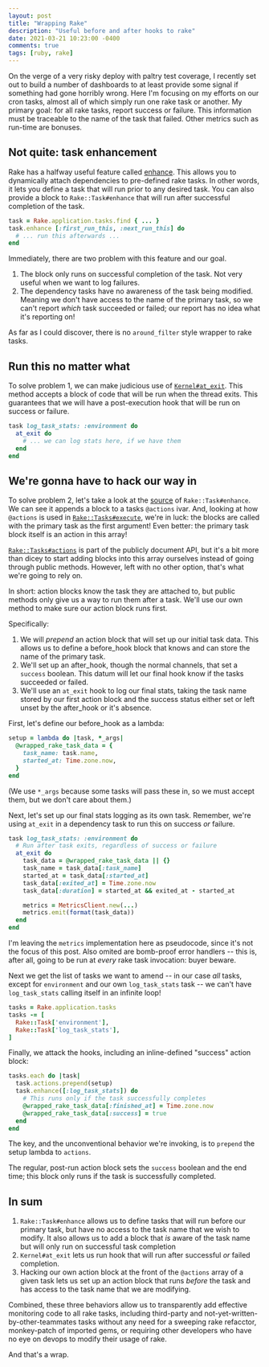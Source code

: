 ```yaml
---
layout: post
title: "Wrapping Rake"
description: "Useful before and after hooks to rake"
date: 2021-03-21 10:23:00 -0400
comments: true
tags: [ruby, rake]
---
```


On the verge of a very risky deploy with paltry test coverage, I recently set out to build a number of dashboards to at least provide some signal if something had gone horribly wrong. Here I'm focusing on my efforts on our cron tasks, almost all of which simply run one rake task or another. My primary goal: for all rake tasks, report success or failure. This information must be traceable to the name of the task that failed. Other metrics such as run-time are bonuses.

## Not quite: task enhancement

Rake has a halfway useful feature called [enhance](https://www.rubydoc.info/gems/rake/Rake%2FTask:enhance). This allows you to dynamically attach dependencies to pre-defined rake tasks. In other words, it lets you define a task that will run prior to any desired task. You can also provide a block to `Rake::Task#enhance` that will run after successful completion of the task.

```ruby
task = Rake.application.tasks.find { ... }
task.enhance [:first_run_this, :next_run_this] do
  # ... run this afterwards ...
end
```

Immediately, there are two problem with this feature and our goal.

1. The block only runs on successful completion of the task. Not very useful when we want to log failures.
2. The dependency tasks have no awareness of the task being modified. Meaning we don't have access to the name of the primary task, so we can't report *which* task succeeded or failed; our report has no idea what it's reporting on!

As far as I could discover, there is no `around_filter` style wrapper to rake tasks.

## Run this no matter what

To solve problem 1, we can make judicious use of [`Kernel#at_exit`](https://apidock.com/ruby/Kernel/at_exit). This method accepts a block of code that will be run when the thread exits. This guarantees that we will have a post-execution hook that will be run on success or failure.

```ruby
task log_task_stats: :environment do
  at_exit do
    # ... we can log stats here, if we have them
  end
end
```

## We're gonna have to hack our way in

To solve problem 2, let's take a look at the [source](https://www.rubydoc.info/gems/rake/Rake/Task#enhance-instance_method) of `Rake::Task#enhance`. We can see it appends a block to a tasks `@actions` ivar. And, looking at how `@actions` is used in [`Rake::Tasks#execute`](https://www.rubydoc.info/gems/rake/Rake/Task#execute-instance_method), we're in luck: the blocks are called with the primary task as the first argument! Even better: the primary task block itself is an action in this array!

[`Rake::Tasks#actions`](https://www.rubydoc.info/gems/rake/Rake/Task#actions-instance_method) is part of the publicly document API, but it's a bit more than dicey to start adding blocks into this array ourselves instead of going through public methods. However, left with no other option, that's what we're going to rely on.

In short: action blocks know the task they are attached to, but public methods only give us a way to run them after a task. We'll use our own method to make sure our action block runs first.

Specifically:

1. We will *prepend* an action block that will set up our initial task data. This allows us to define a before_hook block that knows and can store the name of the primary task.
2. We'll set up an after_hook, though the normal channels, that set a `success` boolean. This datum will let our final hook know if the tasks succeeded or failed.
3. We'll use an `at_exit` hook to log our final stats, taking the task name stored by our first action block and the success status either set or left unset by the after_hook or it's absence.

First, let's define our before_hook as a lambda:

```ruby
setup = lambda do |task, *_args|
  @wrapped_rake_task_data = {
    task_name: task.name,
    started_at: Time.zone.now,
  }
end
```

(We use `*_args` because some tasks will pass these in, so we must accept them, but we don't care about them.)

Next, let's set up our final stats logging as its own task. Remember, we're using `at_exit` in a dependency task to run this on success *or* failure.

```ruby
task log_task_stats: :environment do
  # Run after task exits, regardless of success or failure
  at_exit do
    task_data = @wrapped_rake_task_data || {}
    task_name = task_data[:task_name]
    started_at = task_data[:started_at]
    task_data[:exited_at] = Time.zone.now
    task_data[:duration] = started_at && exited_at - started_at

    metrics = MetricsClient.new(...)
    metrics.emit(format(task_data))
  end
end
```

I'm leaving the `metrics` implementation here as pseudocode, since it's not the focus of this post. Also omited are bomb-proof error handlers -- this is, after all, going to be run at *every* rake task invocation: buyer beware.

Next we get the list of tasks we want to amend -- in our case *all* tasks, except for `environment` and our own `log_task_stats` task -- we can't have `log_task_stats` calling itself in an infinite loop!

```ruby
tasks = Rake.application.tasks
tasks -= [
  Rake::Task['environment'],
  Rake::Task['log_task_stats'],
]
```

Finally, we attack the hooks, including an inline-defined "success" action block:

```ruby
tasks.each do |task|
  task.actions.prepend(setup)
  task.enhance([:log_task_stats]) do
    # This runs only if the task successfully completes
    @wrapped_rake_task_data[:finished_at] = Time.zone.now
    @wrapped_rake_task_data[:success] = true
  end
end
```

The key, and the unconventional behavior we're invoking, is to `prepend` the setup lambda to `actions`.

The regular, post-run action block sets the `success` boolean and the end time; this block only runs if the task is successfully completed.

## In sum

1. `Rake::Task#enhance` allows us to define tasks that will run before our primary task, but have no access to the task name that we wish to modify. It also allows us to add a block that *is* aware of the task name but will only run on successful task completion
2. `Kernel#at_exit` lets us run hook that will run after successful *or* failed completion.
3. Hacking our own action block at the front of the `@actions` array of a given task lets us set up an action block that runs *before* the task and has access to the task name that we are modifying.

Combined, these three behaviors allow us to transparently add effective monitoring code to all rake tasks, including third-party and not-yet-written-by-other-teammates tasks without any need for a sweeping rake refacctor, monkey-patch of imported gems, or requiring other developers who have no eye on devops to modify their usage of rake.

And that's a wrap.
